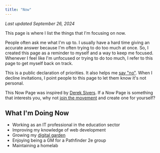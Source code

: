 ```yaml
---
title: "Now"
---
```


_Last updated September 26, 2024_

This page is where I list the things that I'm focusing on now.

People often ask me what I'm up to. I usually have a hard time giving an accurate answer because I'm often trying to do too much at once. So, I created this page as a reminder to myself and a way to keep me focused. Whenever I feel like I'm unfocused or trying to do too much, I refer to this page to get myself back on track.

This is a public declaration of priorities. It also helps me [say "no"](https://sive.rs/no2). When I decline invitations, I point people to this page to let them know it's not personal.

This Now Page was inspired by [Derek Sivers](https://sive.rs/nowff). If a Now Page is something that interests you, why not [join the movement](https://nownownow.com/about) and create one for yourself?

## What I'm Doing Now

- Working as an IT professional in the education sector
- Improving my knowledge of web development
- Growing my [digital garden](https://wiki.julianneadams.dev)
- Enjoying being a GM for a Pathfinder 2e group
- Maintaining a homelab
